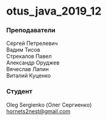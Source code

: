# otus_java_2019_12

### Преподаватели
Сергей Петрелевич<br>
Вадим Тисов<br>
Стрекалов Павел<br>
Александр Оруджев<br>
Вячеслав Лапин<br>
Виталий Куценко<br>

### Студент 
Oleg Sergienko (Олег Сергиенко)<br>
hornets2nest@gmail.com<br>
